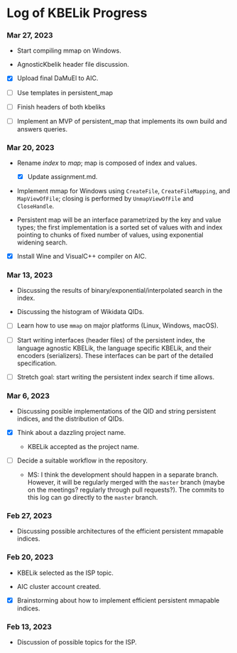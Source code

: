# Log of KBELik Progress

### Mar 27, 2023
- Start compiling mmap on Windows.

- AgnosticKbelik header file discussion.

- [x] Upload final DaMuEl to AIC.

- [ ] Use templates in persistent_map

- [ ] Finish headers of both kbeliks

- [ ] Implement an MVP of persistent_map that implements its own build and
  answers queries.

### Mar 20, 2023
- Rename _index_ to _map_; map is composed of index and values.
  - [x] Update assignment.md.

- Implement mmap for Windows using `CreateFile`, `CreateFileMapping`,
  and `MapViewOfFile`; closing is performed by `UnmapViewOfFile` and
  `CloseHandle`.

- Persistent map will be an interface parametrized by the key and
  value types; the first implementation is a sorted set of values with
  and index pointing to chunks of fixed number of values, using exponential
  widening search.

- [x] Install Wine and VisualC++ compiler on AIC.

### Mar 13, 2023
- Discussing the results of binary/exponential/interpolated search in the index.

- Discussing the histogram of Wikidata QIDs.

- [ ] Learn how to use `mmap` on major platforms (Linux, Windows, macOS).

- [ ] Start writing interfaces (header files) of the persistent index,
  the language agnostic KBELik, the language specific KBELik, and their
  encoders (serializers). These interfaces can be part of the detailed
  specification.

- [ ] Stretch goal: start writing the persistent index search if time allows.

### Mar 6, 2023
- Discussing posible implementations of the QID and string persistent indices,
  and the distribution of QIDs.

- [x] Think about a dazzling project name.
  - KBELik accepted as the project name.

- [ ] Decide a suitable workflow in the repository.
  - MS: I think the development should happen in a separate branch. However,
    it will be regularly merged with the `master` branch (maybe on the meetings?
    regularly through pull requests?). The commits to this log can go directly
    to the `master` branch.

### Feb 27, 2023
- Discussing possible architectures of the efficient persistent mmapable indices.

### Feb 20, 2023
- KBELik selected as the ISP topic.

- AIC cluster account created.

- [x] Brainstorming about how to implement efficient persistent mmapable indices.

### Feb 13, 2023
- Discussion of possible topics for the ISP.
